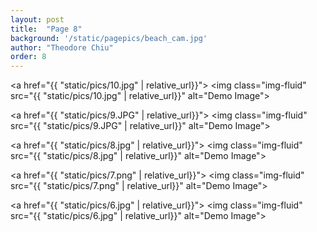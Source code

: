 ```yaml
---
layout: post
title:  "Page 8"
background: '/static/pagepics/beach_cam.jpg'
author: "Theodore Chiu"
order: 8
---
```


<a href="{{ "static/pics/10.jpg" | relative_url}}">
	<img class="img-fluid" src="{{ "static/pics/10.jpg" | relative_url}}" alt="Demo Image">
</a>

<a href="{{ "static/pics/9.JPG" | relative_url}}">
	<img class="img-fluid" src="{{ "static/pics/9.JPG" | relative_url}}" alt="Demo Image">
</a>

<a href="{{ "static/pics/8.jpg" | relative_url}}">
	<img class="img-fluid" src="{{ "static/pics/8.jpg" | relative_url}}" alt="Demo Image">
</a>

<a href="{{ "static/pics/7.png" | relative_url}}">
	<img class="img-fluid" src="{{ "static/pics/7.png" | relative_url}}" alt="Demo Image">
</a>

<a href="{{ "static/pics/6.jpg" | relative_url}}">
	<img class="img-fluid" src="{{ "static/pics/6.jpg" | relative_url}}" alt="Demo Image">
</a>

